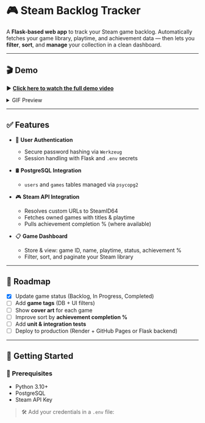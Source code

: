 # 🎮 Steam Backlog Tracker

A **Flask-based web app** to track your Steam game backlog. Automatically fetches your game library, playtime, and achievement data — then lets you **filter**, **sort**, and **manage** your collection in a clean dashboard.

---

## 🎬 Demo

▶️ **[Click here to watch the full demo video](steambacklogDemo/steambacklogDemo.webm)**

<details>
<summary>GIF Preview</summary>

![Steam Backlog Tracker Demo](steambacklogDemo/steambacklogDemo.gif)

</details>

---

## ✅ Features

- 🔐 **User Authentication**
  - Secure password hashing via `Werkzeug`
  - Session handling with Flask and `.env` secrets

- 🛢️ **PostgreSQL Integration**
  - `users` and `games` tables managed via `psycopg2`

- 🎮 **Steam API Integration**
  - Resolves custom URLs to SteamID64
  - Fetches owned games with titles & playtime
  - Pulls achievement completion % (where available)

- 📋 **Game Dashboard**
  - Store & view: game ID, name, playtime, status, achievement %
  - Filter, sort, and paginate your Steam library

---

## 🧭 Roadmap

- [x] Update game status (Backlog, In Progress, Completed)
- [ ] Add **game tags** (DB + UI filters)
- [ ] Show **cover art** for each game
- [ ] Improve sort by **achievement completion %**
- [ ] Add **unit & integration tests**
- [ ] Deploy to production (Render + GitHub Pages or Flask backend)

---

## 🚀 Getting Started

### 🔧 Prerequisites

- Python 3.10+
- PostgreSQL
- Steam API Key

> 🛠️ Add your credentials in a `.env` file:

